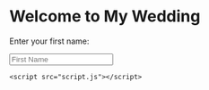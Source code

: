 <!DOCTYPE html>
<html lang="en">
<head>
    <meta charset="UTF-8">
    <meta name="viewport" content="width=device-width, initial-scale=1.0">
    <title>My Wedding</title>
    <link rel="stylesheet" href="styles.css">
</head>
<body>
    <div class="container">
        <h1>Welcome to My Wedding</h1>
        <p>Enter your first name:</p>
        <input type="text" id="firstNameInput" placeholder="First Name" oninput="searchNames()">
        <div id="results" class="results"></div>
    </div>

    <script src="script.js"></script>
</body>
</html>
